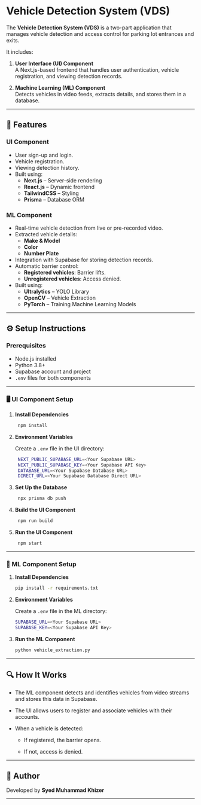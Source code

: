 # Vehicle Detection System (VDS)

The **Vehicle Detection System (VDS)** is a two-part application that manages vehicle detection and access control for parking lot entrances and exits.

It includes:

1. **User Interface (UI) Component**  
   A Next.js-based frontend that handles user authentication, vehicle registration, and viewing detection records.

2. **Machine Learning (ML) Component**  
   Detects vehicles in video feeds, extracts details, and stores them in a database.

---

## 🚀 Features

### UI Component

- User sign-up and login.
- Vehicle registration.
- Viewing detection history.
- Built using:
    - **Next.js** – Server-side rendering
    - **React.js** – Dynamic frontend
    - **TailwindCSS** – Styling
    - **Prisma** – Database ORM

### ML Component

- Real-time vehicle detection from live or pre-recorded video.
- Extracted vehicle details:
    - **Make & Model**
    - **Color**
    - **Number Plate**
- Integration with Supabase for storing detection records.
- Automatic barrier control:
    - **Registered vehicles**: Barrier lifts.
    - **Unregistered vehicles**: Access denied.
- Built using:
    - **Ultralytics** – YOLO Library
    - **OpenCV** – Vehicle Extraction
    - **PyTorch** – Training Machine Learning Models

---

## ⚙️ Setup Instructions

### Prerequisites

- Node.js installed
- Python 3.8+
- Supabase account and project
- `.env` files for both components

---

### 🖥️ UI Component Setup

1. **Install Dependencies**
   ```bash
    npm install
    ```

2. **Environment Variables**

   Create a `.env` file in the UI directory:
   ```bash
    NEXT_PUBLIC_SUPABASE_URL=<Your Supabase URL>
    NEXT_PUBLIC_SUPABASE_KEY=<Your Supabase API Key>
    DATABASE_URL=<Your Supabase Database URL>
    DIRECT_URL=<Your Supabase Database Direct URL>
    ```

3. **Set Up the Database**
   ```bash
    npx prisma db push
    ```

4. **Build the UI Component**
   ```bash
    npm run build
    ```

5. **Run the UI Component**
   ```bash
    npm start
    ```

---

### 🔧 ML Component Setup

1. **Install Dependencies**
   ```bash
   pip install -r requirements.txt
   ```

2. **Environment Variables**

   Create a `.env` file in the ML directory:
    ```bash
    SUPABASE_URL=<Your Supabase URL>
    SUPABASE_KEY=<Your Supabase API Key>
    ```

3. **Run the ML Component**
    ```bash
    python vehicle_extraction.py
    ```

---

## 🔍 How It Works

- The ML component detects and identifies vehicles from video streams and stores this data in Supabase.

- The UI allows users to register and associate vehicles with their accounts.

- When a vehicle is detected:

    - If registered, the barrier opens.

    - If not, access is denied.

---

## 👤 Author

Developed by **Syed Muhammad Khizer**

---
